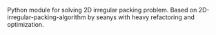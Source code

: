Python module for solving 2D irregular packing problem.
Based on 2D-irregular-packing-algorithm by seanys with heavy refactoring and optimization.